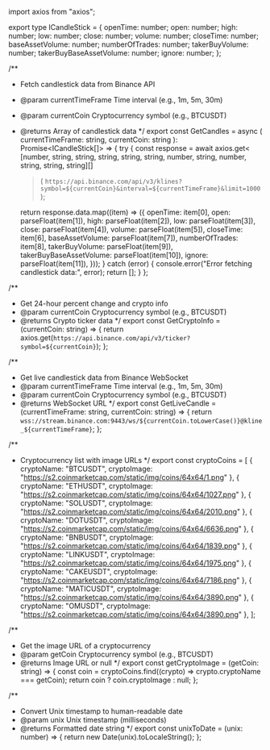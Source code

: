 import axios from "axios";

export type ICandleStick = {
  openTime: number;
  open: number;
  high: number;
  low: number;
  close: number;
  volume: number;
  closeTime: number;
  baseAssetVolume: number;
  numberOfTrades: number;
  takerBuyVolume: number;
  takerBuyBaseAssetVolume: number;
  ignore: number;
};

/**
 * Fetch candlestick data from Binance API
 * @param currentTimeFrame Time interval (e.g., 1m, 5m, 30m)
 * @param currentCoin Cryptocurrency symbol (e.g., BTCUSDT)
 * @returns Array of candlestick data
 */
export const GetCandles = async (
  currentTimeFrame: string,
  currentCoin: string
): Promise<ICandleStick[]> => {
  try {
    const response = await axios.get<
      [number, string, string, string, string, string, number, string, number, string, string, string][]
    >(
      `https://api.binance.com/api/v3/klines?symbol=${currentCoin}&interval=${currentTimeFrame}&limit=1000`
    );

    return response.data.map((item) => ({
      openTime: item[0],
      open: parseFloat(item[1]),
      high: parseFloat(item[2]),
      low: parseFloat(item[3]),
      close: parseFloat(item[4]),
      volume: parseFloat(item[5]),
      closeTime: item[6],
      baseAssetVolume: parseFloat(item[7]),
      numberOfTrades: item[8],
      takerBuyVolume: parseFloat(item[9]),
      takerBuyBaseAssetVolume: parseFloat(item[10]),
      ignore: parseFloat(item[11]),
    }));
  } catch (error) {
    console.error("Error fetching candlestick data:", error);
    return [];
  }
};

/**
 * Get 24-hour percent change and crypto info
 * @param currentCoin Cryptocurrency symbol (e.g., BTCUSDT)
 * @returns Crypto ticker data
 */
export const GetCryptoInfo = (currentCoin: string) => {
  return axios.get(`https://api.binance.com/api/v3/ticker?symbol=${currentCoin}`);
};

/**
 * Get live candlestick data from Binance WebSocket
 * @param currentTimeFrame Time interval (e.g., 1m, 5m, 30m)
 * @param currentCoin Cryptocurrency symbol (e.g., BTCUSDT)
 * @returns WebSocket URL
 */
export const GetLiveCandle = (currentTimeFrame: string, currentCoin: string) => {
  return `wss://stream.binance.com:9443/ws/${currentCoin.toLowerCase()}@kline_${currentTimeFrame}`;
};

/**
 * Cryptocurrency list with image URLs
 */
export const cryptoCoins = [
  { cryptoName: "BTCUSDT", cryptoImage: "https://s2.coinmarketcap.com/static/img/coins/64x64/1.png" },
  { cryptoName: "ETHUSDT", cryptoImage: "https://s2.coinmarketcap.com/static/img/coins/64x64/1027.png" },
  { cryptoName: "SOLUSDT", cryptoImage: "https://s2.coinmarketcap.com/static/img/coins/64x64/2010.png" },
  { cryptoName: "DOTUSDT", cryptoImage: "https://s2.coinmarketcap.com/static/img/coins/64x64/6636.png" },
  { cryptoName: "BNBUSDT", cryptoImage: "https://s2.coinmarketcap.com/static/img/coins/64x64/1839.png" },
  { cryptoName: "LINKUSDT", cryptoImage: "https://s2.coinmarketcap.com/static/img/coins/64x64/1975.png" },
  { cryptoName: "CAKEUSDT", cryptoImage: "https://s2.coinmarketcap.com/static/img/coins/64x64/7186.png" },
  { cryptoName: "MATICUSDT", cryptoImage: "https://s2.coinmarketcap.com/static/img/coins/64x64/3890.png" },
  { cryptoName: "OMUSDT", cryptoImage: "https://s2.coinmarketcap.com/static/img/coins/64x64/3890.png" },
];

/**
 * Get the image URL of a cryptocurrency
 * @param getCoin Cryptocurrency symbol (e.g., BTCUSDT)
 * @returns Image URL or null
 */
export const getCryptoImage = (getCoin: string) => {
  const coin = cryptoCoins.find((crypto) => crypto.cryptoName === getCoin);
  return coin ? coin.cryptoImage : null;
};

/**
 * Convert Unix timestamp to human-readable date
 * @param unix Unix timestamp (milliseconds)
 * @returns Formatted date string
 */
export const unixToDate = (unix: number) => {
  return new Date(unix).toLocaleString();
};
